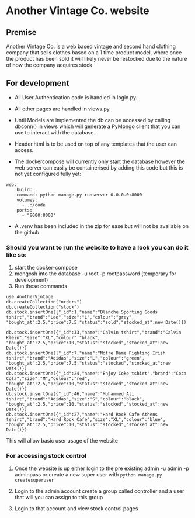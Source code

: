 # Another Vintage Co. website

## Premise

Another Vintage Co.  is a web based vintage and second hand clothing company that sells clothes based on a 1 time product model, where once the product has been sold it will likely never be restocked due to the nature of how the company acquires stock

## For development

- All User Authentication code is handled in login.py.

- All other pages are handled in views.py.

- Until Models are implemented the db can be accessed by calling dbconn() in views which will generate a PyMongo client that you can use to interact with the database.

- Header.html is to be used on top of any templates that the user can access.

- The dockercompose will currently only start the database however the web server can easily be containerised by adding this code but this is not yet configured fully yet:
```
web:
    build: .
    command: python manage.py runserver 0.0.0.0:8000
    volumes:
      - .:/code
    ports:
      - "8000:8000"
```
- A .venv has been included in the zip for ease but will not be available on the github

### Should you want to run the website to have a look you can do it like so:
1. start the docker-compose
2. mongosh into the database -u root -p rootpassword (temporary for development)
3. Run these commands
```
use AnotherVintage
db.createCollection("orders")
db.createCollection("stock")
db.stock.insertOne({"_id":1,"name":"Blanche Sporting Goods tshirt","brand":"Lee","size":"L","colour":"grey",
"bought_at":2.5,"price":7.5,"status":"sold","stocked_at":new Date()})

db.stock.insertOne({"_id":33,"name":"Calvin tshirt","brand":"Calvin Klein","size":"XL","colour":"black",
"bought_at":2.5,"price":10,"status":"stocked","stocked_at":new Date()})
db.stock.insertOne({"_id":7,"name":"Notre Dame Fighting Irish tshirt","brand":"Adidas","size":"L","colour":"green",
"bought_at":2.5,"price":7.5,"status":"stocked","stocked_at":new Date()})
db.stock.insertOne({"_id":24,"name":"Enjoy Coke tshirt","brand":"Coca Cola","size":"M","colour":"red",
"bought_at":2.5,"price":10,"status":"stocked","stocked_at":new Date()})
db.stock.insertOne({"_id":46,"name":"Muhammed Ali tshirt","brand":"Adidas","size":"S","colour":"black",
"bought_at":2.5,"price":10,"status":"stocked","stocked_at":new Date()})
db.stock.insertOne({"_id":27,"name":"Hard Rock Cafe Athens tshirt","brand":"Hard Rock Cafe","size":"XL","colour":"blue",
"bought_at":2.5,"price":10,"status":"stocked","stocked_at":new Date()})
```
This will allow basic user usage of the website

### For accessing stock control

1. Once the website is up either login to the pre existing admin -u admin -p adminpass or create a new super user with ```python manage.py createsuperuser```
2. Login to the admin account create a group called controller and a user that will you can assign to this group

3. Login to that account and view stock control pages